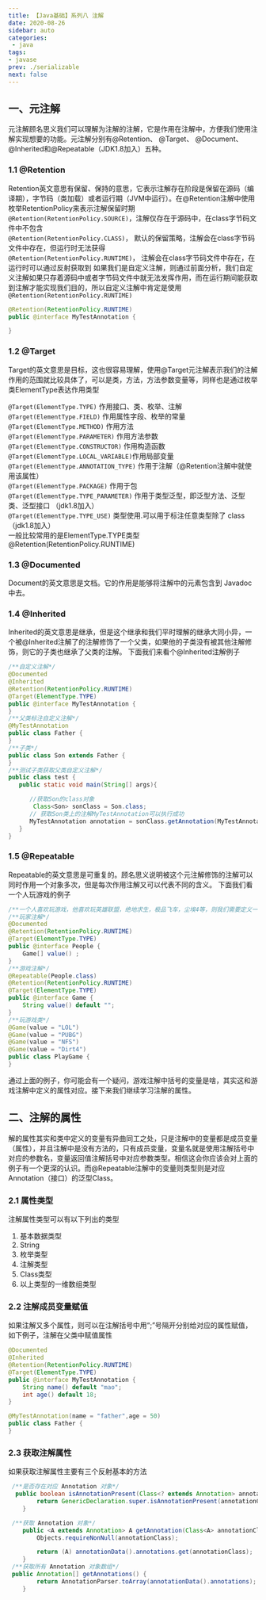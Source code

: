 ```yaml
---
title: 【Java基础】系列八 注解
date: 2020-08-26
sidebar: auto
categories:
 - java
tags:
- javase
prev: ./serializable
next: false
---
```



## 一、元注解
元注解顾名思义我们可以理解为注解的注解，它是作用在注解中，方便我们使用注解实现想要的功能。元注解分别有@Retention、 @Target、 @Document、 @Inherited和@Repeatable（JDK1.8加入）五种。

### 1.1 @Retention
Retention英文意思有保留、保持的意思，它表示注解存在阶段是保留在源码（编译期），字节码（类加载）或者运行期（JVM中运行）。在@Retention注解中使用枚举RetentionPolicy来表示注解保留时期  
`@Retention(RetentionPolicy.SOURCE)`，注解仅存在于源码中，在class字节码文件中不包含  
`@Retention(RetentionPolicy.CLASS)`， 默认的保留策略，注解会在class字节码文件中存在，但运行时无法获得  
`@Retention(RetentionPolicy.RUNTIME)`， 注解会在class字节码文件中存在，在运行时可以通过反射获取到
如果我们是自定义注解，则通过前面分析，我们自定义注解如果只存着源码中或者字节码文件中就无法发挥作用，而在运行期间能获取到注解才能实现我们目的，所以自定义注解中肯定是使用 `@Retention(RetentionPolicy.RUNTIME)`
```java
@Retention(RetentionPolicy.RUNTIME)
public @interface MyTestAnnotation {

}
```

### 1.2 @Target
Target的英文意思是目标，这也很容易理解，使用@Target元注解表示我们的注解作用的范围就比较具体了，可以是类，方法，方法参数变量等，同样也是通过枚举类ElementType表达作用类型

`@Target(ElementType.TYPE)` 作用接口、类、枚举、注解  
`@Target(ElementType.FIELD)` 作用属性字段、枚举的常量  
`@Target(ElementType.METHOD)` 作用方法  
`@Target(ElementType.PARAMETER)` 作用方法参数  
`@Target(ElementType.CONSTRUCTOR)` 作用构造函数  
`@Target(ElementType.LOCAL_VARIABLE)`作用局部变量  
`@Target(ElementType.ANNOTATION_TYPE)` 作用于注解（@Retention注解中就使用该属性）  
`@Target(ElementType.PACKAGE)` 作用于包  
`@Target(ElementType.TYPE_PARAMETER)` 作用于类型泛型，即泛型方法、泛型类、泛型接口 （jdk1.8加入）  
`@Target(ElementType.TYPE_USE)` 类型使用.可以用于标注任意类型除了 class （jdk1.8加入）  
一般比较常用的是ElementType.TYPE类型
@Retention(RetentionPolicy.RUNTIME)

### 1.3 @Documented
Document的英文意思是文档。它的作用是能够将注解中的元素包含到 Javadoc 中去。
### 1.4 @Inherited
Inherited的英文意思是继承，但是这个继承和我们平时理解的继承大同小异，一个被@Inherited注解了的注解修饰了一个父类，如果他的子类没有被其他注解修饰，则它的子类也继承了父类的注解。
下面我们来看个@Inherited注解例子

```java
/**自定义注解*/
@Documented
@Inherited
@Retention(RetentionPolicy.RUNTIME)
@Target(ElementType.TYPE)
public @interface MyTestAnnotation {
}
/**父类标注自定义注解*/
@MyTestAnnotation
public class Father {
}
/**子类*/
public class Son extends Father {
}
/**测试子类获取父类自定义注解*/
public class test {
   public static void main(String[] args){

      //获取Son的class对象
       Class<Son> sonClass = Son.class;
      // 获取Son类上的注解MyTestAnnotation可以执行成功
      MyTestAnnotation annotation = sonClass.getAnnotation(MyTestAnnotation.class);
   }
}
```

### 1.5 @Repeatable
Repeatable的英文意思是可重复的。顾名思义说明被这个元注解修饰的注解可以同时作用一个对象多次，但是每次作用注解又可以代表不同的含义。
下面我们看一个人玩游戏的例子
```java
/**一个人喜欢玩游戏，他喜欢玩英雄联盟，绝地求生，极品飞车，尘埃4等，则我们需要定义一个人的注解，他属性代表喜欢玩游戏集合，一个游戏注解，游戏属性代表游戏名称*/
/**玩家注解*/
@Documented
@Retention(RetentionPolicy.RUNTIME)
@Target(ElementType.TYPE)
public @interface People {
    Game[] value() ;
}
/**游戏注解*/
@Repeatable(People.class)
@Retention(RetentionPolicy.RUNTIME)
@Target(ElementType.TYPE)
public @interface Game {
    String value() default "";
}
/**玩游戏类*/
@Game(value = "LOL")
@Game(value = "PUBG")
@Game(value = "NFS")
@Game(value = "Dirt4")
public class PlayGame {
}  
```
通过上面的例子，你可能会有一个疑问，游戏注解中括号的变量是啥，其实这和游戏注解中定义的属性对应。接下来我们继续学习注解的属性。

## 二、注解的属性
解的属性其实和类中定义的变量有异曲同工之处，只是注解中的变量都是成员变量（属性），并且注解中是没有方法的，只有成员变量，变量名就是使用注解括号中对应的参数名，变量返回值注解括号中对应参数类型。相信这会你应该会对上面的例子有一个更深的认识。而@Repeatable注解中的变量则类型则是对应Annotation（接口）的泛型Class。
### 2.1 属性类型
注解属性类型可以有以下列出的类型
1. 基本数据类型
2. String
3. 枚举类型
4. 注解类型
5. Class类型
6. 以上类型的一维数组类型

### 2.2 注解成员变量赋值
如果注解又多个属性，则可以在注解括号中用“;”号隔开分别给对应的属性赋值，如下例子，注解在父类中赋值属性
```java
@Documented
@Inherited
@Retention(RetentionPolicy.RUNTIME)
@Target(ElementType.TYPE)
public @interface MyTestAnnotation {
    String name() default "mao";
    int age() default 18;
}

@MyTestAnnotation(name = "father",age = 50)
public class Father {
}
```

### 2.3 获取注解属性
如果获取注解属性主要有三个反射基本的方法
```java
 /**是否存在对应 Annotation 对象*/
  public boolean isAnnotationPresent(Class<? extends Annotation> annotationClass) {
        return GenericDeclaration.super.isAnnotationPresent(annotationClass);
    }

 /**获取 Annotation 对象*/
    public <A extends Annotation> A getAnnotation(Class<A> annotationClass) {
        Objects.requireNonNull(annotationClass);

        return (A) annotationData().annotations.get(annotationClass);
    }
 /**获取所有 Annotation 对象数组*/   
 public Annotation[] getAnnotations() {
        return AnnotationParser.toArray(annotationData().annotations);
    }    
```